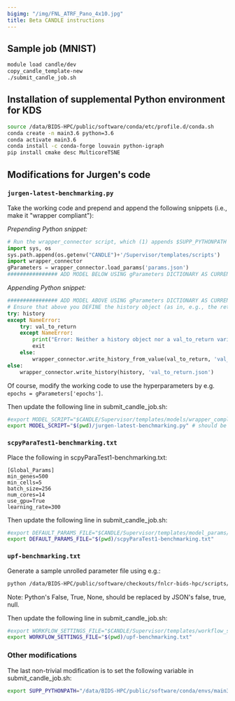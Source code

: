 ```yaml
---
bigimg: "/img/FNL_ATRF_Pano_4x10.jpg"
title: Beta CANDLE instructions
---
```

## Sample job (MNIST)

```bash
module load candle/dev
copy_candle_template-new
./submit_candle_job.sh
```

## Installation of supplemental Python environment for KDS

```bash
source /data/BIDS-HPC/public/software/conda/etc/profile.d/conda.sh
conda create -n main3.6 python=3.6
conda activate main3.6
conda install -c conda-forge louvain python-igraph
pip install cmake desc MulticoreTSNE
```

## Modifications for Jurgen's code

### ```jurgen-latest-benchmarking.py```

Take the working code and prepend and append the following snippets (i.e., make it "wrapper compliant"):

*Prepending Python snippet:*

```python
# Run the wrapper_connector script, which (1) appends $SUPP_PYTHONPATH to the Python environment if it's defined and (2) defines the function for loading the hyperparameters
import sys, os
sys.path.append(os.getenv("CANDLE")+'/Supervisor/templates/scripts')
import wrapper_connector
gParameters = wrapper_connector.load_params('params.json')
################ ADD MODEL BELOW USING gParameters DICTIONARY AS CURRENT HYPERPARAMETER SET; DO NOT MODIFY ABOVE #######################################
```

*Appending Python snippet:*

```python
################ ADD MODEL ABOVE USING gParameters DICTIONARY AS CURRENT HYPERPARAMETER SET; DO NOT MODIFY BELOW #######################################
# Ensure that above you DEFINE the history object (as in, e.g., the return value of model.fit()) or val_to_return (a single number) in your model; below we essentially RETURN those values
try: history
except NameError:
    try: val_to_return
    except NameError:
        print("Error: Neither a history object nor a val_to_return variable was defined upon running the model on the current hyperparameter set; exiting")
        exit
    else:
        wrapper_connector.write_history_from_value(val_to_return, 'val_to_return.json')
else:
    wrapper_connector.write_history(history, 'val_to_return.json')
```

Of course, modify the working code to use the hyperparameters by e.g. ```epochs = gParameters['epochs']```.

Then update the following line in submit_candle_job.sh:

```bash
#export MODEL_SCRIPT="$CANDLE/Supervisor/templates/models/wrapper_compliant/mnist_mlp.py" # should be wrapper-compliant
export MODEL_SCRIPT="$(pwd)/jurgen-latest-benchmarking.py" # should be wrapper-compliant
```

### ```scpyParaTest1-benchmarking.txt```

Place the following in scpyParaTest1-benchmarking.txt:

```
[Global_Params]
min_genes=500
min_cells=5
batch_size=256
num_cores=14
use_gpu=True
learning_rate=300
```

Then update the following line in submit_candle_job.sh:

```bash
#export DEFAULT_PARAMS_FILE="$CANDLE/Supervisor/templates/model_params/mnist1.txt"
export DEFAULT_PARAMS_FILE="$(pwd)/scpyParaTest1-benchmarking.txt"
```

### ```upf-benchmarking.txt```

Generate a sample unrolled parameter file using e.g.:

```bash
python /data/BIDS-HPC/public/software/checkouts/fnlcr-bids-hpc/scripts/generate_hyperparameter_grid.py "['batch_size', np.array([2**6,2**7,2**8,2**9,2**10])]" "['num_cores', np.array([1,2,4,8,14])]" "['use_gpu', [false,true]]"  "['learning_rate', np.array([100,150,200,300,500,700,1000])]" > upf-benchmarking.txt
```

Note: Python's False, True, None, should be replaced by JSON's false, true, null.

Then update the following line in submit_candle_job.sh:

```bash
#export WORKFLOW_SETTINGS_FILE="$CANDLE/Supervisor/templates/workflow_settings/upf3.txt"
export WORKFLOW_SETTINGS_FILE="$(pwd)/upf-benchmarking.txt"
```

### Other modifications

The last non-trivial modification is to set the following variable in submit_candle_job.sh:

```bash
export SUPP_PYTHONPATH="/data/BIDS-HPC/public/software/conda/envs/main3.6/lib/python3.6/site-packages"
```